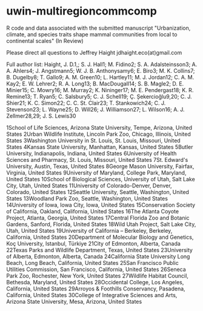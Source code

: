# uwin-multiregioncommcomp

R code and data associated with the submitted manuscript "Urbanization, climate, and species traits shape mammal communities from local to continental scales" (In Review)

Please direct all questions to Jeffrey Haight jdhaight.eco(at)gmail.com

Full author list:
Haight, J. D.1,; S. J. Hall1; M. Fidino2; S. A. Adalsteinsson3; A. A. Ahlers4; J. Angstmann5; W. J. B. Anthonysamy6; E. Biro3; M. K. Collins7; B. Dugelby8; T. Gallo9; A. M. Green10; L. Hartley11; M. J. Jordan12; C. A. M. Kay2; E. W. Lehrer2; R. A. Long13; B. MacDougall14; S. B. Magle2; D. E. Minier15; C. Mowry16; M. Murray2; K. Nininger17; M. E. Pendergast18; K. R. Remine13; T. Ryan5; C. Salsbury5; C. J. Schell19; Ç. Șekercioğlu9,20; C. J. Shier21; K. C. Simon22; C. C. St. Clair23; T. Stankowich24; C. J. Stevenson23; L. Wayne25; D. Will26; J. Williamson27; L. Wilson16; A. J. Zellmer28,29; J. S. Lewis30

1School of Life Sciences, Arizona State University, Tempe, Arizona, United States
2Urban Wildlife Institute, Lincoln Park Zoo, Chicago, Illinois, United States
3Washington University in St. Louis, St. Louis, Missouri, United States
4Kansas State University, Manhattan, Kansas, United States
5Butler University, Indianapolis, Indiana, United States
6University of Health Sciences and Pharmacy, St. Louis, Missouri, United States
7St. Edward's University, Austin, Texas, United States
8George Mason University, Fairfax, Virginia, United States
9University of Maryland, College Park, Maryland, United States
10School of Biological Sciences, University of Utah, Salt Lake City, Utah, United States
11University of Colorado-Denver, Denver, Colorado, United States
12Seattle University, Seattle, Washington, United States
13Woodland Park Zoo, Seattle, Washington, United States
14University of Iowa, Iowa City, Iowa, United States
15Conservation Society of California, Oakland, California, United States
16The Atlanta Coyote Project, Atlanta, Georgia, United States
17Central Florida Zoo and Botanic Gardens, Sanford, Florida, United States
18Wild Utah Project, Salt Lake City, Utah, United States
19University of California – Berkeley, Berkeley, California, United States 
20Department of Molecular Biology and Genetics, Koç University, Istanbul, Türkiye
21City of Edmonton, Alberta, Canada
22Texas Parks and Wildlife Department, Texas, United States
23University of Alberta, Edmonton, Alberta, Canada
24California State University Long Beach, Long Beach, California, United States 
25San Francisco Public Utilities Commission, San Francisco, California, United States
26Seneca Park Zoo, Rochester, New York, United States
27Wildlife Habitat Council, Bethesda, Maryland, United States
28Occidental College, Los Angeles, California, United States
29Arroyos & Foothills Conservancy, Pasadena, California, United States
30College of Integrative Sciences and Arts, Arizona State University, Mesa, Arizona, United States 
